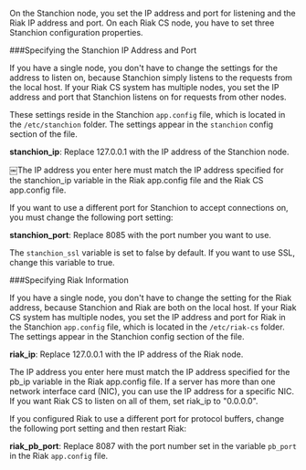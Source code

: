 On the Stanchion node, you set the IP address and port for listening and the Riak IP address and port. On each Riak CS node, you have to set three Stanchion configuration properties.

###Specifying the Stanchion IP Address and Port

If you have a single node, you don't have to change the settings for the address to listen on, because Stanchion simply listens to the requests from the local host. If your Riak CS system has multiple nodes, you set the IP address and port that Stanchion listens on for requests from other nodes.

These settings reside in the Stanchion `app.config` file, which is located in the `/etc/stanchion` folder. The settings appear in the `stanchion` config section of the file.

**stanchion_ip**: Replace 127.0.0.1 with the IP address of the Stanchion node.

<div class="note">￼The IP address you enter here must match the IP address specified for the stanchion_ip variable in the Riak app.config file and the Riak CS app.config file. </div>

If you want to use a different port for Stanchion to accept connections on, you must change the following port setting:

**stanchion_port**: Replace 8085 with the port number you want to use.

The `stanchion_ssl` variable is set to false by default. If you want to use SSL, change this variable to true.

###Specifying Riak Information

If you have a single node, you don't have to change the setting for the Riak address, because Stanchion and Riak are both on the local host. If your Riak CS system has multiple nodes, you set the IP address and port for Riak in the Stanchion `app.config` file, which is located in the `/etc/riak-cs` folder. The settings appear in the Stanchion config section of the file.

**riak_ip**: Replace 127.0.0.1 with the IP address of the Riak node.

<div class="note">The IP address you enter here must match the IP address specified for the pb_ip variable in the Riak app.config file. If a server has more than one network interface card (NIC), you can use the IP address for a specific NIC. If you want Riak CS to listen on all of them, set riak_ip to "0.0.0.0". </div>

If you configured Riak to use a different port for protocol buffers, change the following port setting and then restart Riak:

**riak_pb_port**: Replace 8087 with the port number set in the variable `pb_port` in the Riak `app.config` file.